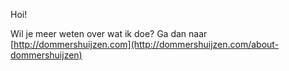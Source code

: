 Hoi!

Wil je meer weten over wat ik doe? Ga dan naar [http://dommershuijzen.com](http://dommershuijzen.com/about-dommershuijzen)
